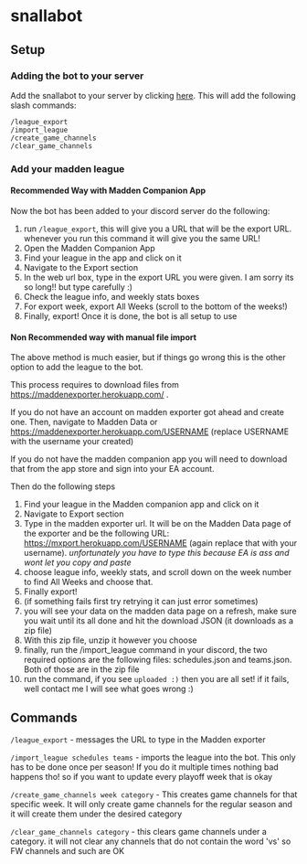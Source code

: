 # snallabot

## Setup

### Adding the bot to your server

Add the snallabot to your server by clicking [here](https://discord.com/api/oauth2/authorize?client_id=970091866450198548&permissions=268445712&scope=applications.commands%20bot). This will add the following slash commands: 

```
/league_export
/import_league
/create_game_channels
/clear_game_channels
```

### Add your madden league

#### Recommended Way with Madden Companion App

Now the bot has been added to your discord server do the following:
1. run `/league_export`, this will give you a URL that will be the export URL. whenever you run this command it will give you the same URL!
2. Open the Madden Companion App
3. Find your league in the app and click on it
4. Navigate to the Export section
5. In the web url box, type in the export URL you were given. I am sorry its so long!! but type carefully :)
6. Check the league info, and weekly stats boxes
7. For export week, export All Weeks (scroll to the bottom of the weeks!)
8. Finally, export! Once it is done, the bot is all setup to use

#### Non Recommended way with manual file import

The above method is much easier, but if things go wrong this is the other option to add the league to the bot.

This process requires to download files from https://maddenexporter.herokuapp.com/ . 

If you do not have an account on madden exporter got ahead and create one. Then, navigate to Madden Data or https://maddenexporter.herokuapp.com/USERNAME (replace USERNAME with the username your created)

If you do not have the madden companion app you will need to download that from the app store and sign into your EA account. 

Then do the following steps
1. Find your league in the Madden companion app and click on it
2. Navigate to Export section
3. Type in the madden exporter url. It will be on the Madden Data page of the exporter and be the following URL: https://mxport.herokuapp.com/USERNAME (again replace that with your username). *unfortunately you have to type this because EA is ass and wont let you copy and paste*
4. choose league info, weekly stats, and scroll down on the week number to find All Weeks and choose that.
5. Finally export!
6. (if something fails first try retrying it can just error sometimes)
7. you will see your data on the madden data page on a refresh, make sure you wait until its all done and hit the download JSON (it downloads as a zip file)
8. With this zip file, unzip it however you choose
9. finally, run the /import_league command in your discord, the two required options are the following files: schedules.json and teams.json. Both of those are in the zip file
10. run the command, if you see `uploaded :)` then you are all set! if it fails, well contact me I will see what goes wrong :) 

## Commands

`/league_export` - messages the URL to type in the Madden exporter

`/import_league schedules teams` - imports the league into the bot. This only has to be done once per season! If you do it multiple times nothing bad happens tho! so if you want to update every playoff week that is okay

`/create_game_channels week category` - This creates game channels for that specific week. It will only create game channels for the regular season and it will create them under the desired category

`/clear_game_channels category` - this clears game channels under a category. it will not clear any channels that do not contain the word 'vs' so FW channels and such are OK
